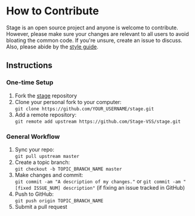 # How to Contribute

Stage is an open source project and anyone is welcome to contribute. However, please make sure your changes are relevant to all users to avoid bloating the common code. If you're unsure, create an issue to discuss. Also, please abide by the [style guide](Style-Guide.md).

## Instructions

### One-time Setup
1. Fork the [stage](https://github.com/Stage-VSS/stage) repository
1. Clone your personal fork to your computer:  
`git clone https://github.com/YOUR_USERNAME/stage.git`
1. Add a remote repository:  
`git remote add upstream https://github.com/Stage-VSS/stage.git`

### General Workflow
1. Sync your repo:  
`git pull upstream master`
1. Create a topic branch:  
`git checkout -b TOPIC_BRANCH_NAME master`
1. Make changes and commit:  
`git commit -am "A description of my changes."` or `git commit -am "[fixed ISSUE_NUM] description"` (if fixing an issue tracked in GitHub)
1. Push to GitHub:  
`git push origin TOPIC_BRANCH_NAME`
1. Submit a pull request
